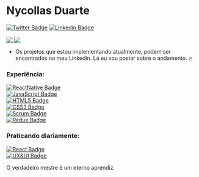 # Nycollas Duarte

[![Twitter Badge](https://img.shields.io/badge/-%40nduaarte-blueviolet?logo=twitter)](https://twitter.com/nduaarte)
[![Linkedin Badge](https://img.shields.io/badge/-Nycollas%20Duarte-blueviolet?logo=linkedin)](https://www.linkedin.com/in/nycollas-duarte-024a291a1/)

<a href="https://github.com/anuraghazra/github-readme-stats">
  <img align="center" src="https://github-readme-stats.vercel.app/api/top-langs/?username=redspaace&layout=compact" />
</a>
<a href="https://github.com/anuraghazra/convoychat">
  <img align="center" src="https://github-readme-stats.vercel.app/api/wakatime?username=redspaace" />
</a>

- Os projetos que estou implementando atualmente, podem ser encontrados no meu Linkedin. Lá eu vou postar sobre o andamento. :fire:

### Experiência:
[![ReactNative Badge](https://img.shields.io/badge/-React%20Native-grey?logo=react)]() <br />
[![JavaScript Badge](https://img.shields.io/badge/-ES6%20ES7%20ES8-grey?logo=javascript)]() <br />
[![HTML5 Badge](https://img.shields.io/badge/-HTML5-grey?logo=html5)]() <br />
[![CSS3 Badge](https://img.shields.io/badge/-CSS3-grey?logo=css3)]() <br />
[![Scrum Badge](https://img.shields.io/badge/-Scrum-grey)]() <br />
[![Redux Badge](https://img.shields.io/badge/-Redux-grey?logo=redux)]() <br />

### Praticando diariamente:
[![React Badge](https://img.shields.io/badge/-React%20JS-grey?logo=react)]() <br />
[![UX&UI Badge](https://img.shields.io/badge/-UX%20%26%20UI-grey)]() <br />

O verdadeiro mestre é um eterno aprendiz.
